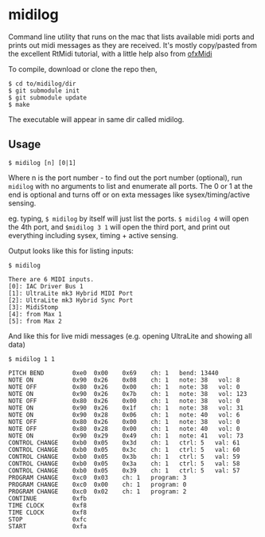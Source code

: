 # midilog
Command line utility that runs on the mac that lists available midi ports and prints out midi messages as they are received. It's mostly copy/pasted from the excellent RtMidi tutorial, with a little help also from [ofxMidi](https://github.com/danomatika/ofxMidi)

To compile, download or clone the repo then,
```
$ cd to/midilog/dir
$ git submodule init
$ git submodule update
$ make
```

The executable will appear in same dir called midilog. 


## Usage

```
$ midilog [n] [0|1]
```

Where n is the port number - to find out the port number (optional), run `midilog` with no arguments to list and enumerate all ports. The 0 or 1 at the end is optional and turns off or on exta messages like sysex/timing/active sensing.


eg. typing,
`$ midilog` by itself will just list the ports. 
`$ midilog 4` will open the 4th port, and 
`$midilog 3 1` will open the third port, and print out everything including sysex, timing + active sensing.


Output looks like this for listing inputs: 

```
$ midilog
```

```
There are 6 MIDI inputs.
[0]: IAC Driver Bus 1
[1]: UltraLite mk3 Hybrid MIDI Port
[2]: UltraLite mk3 Hybrid Sync Port
[3]: MidiStomp
[4]: from Max 1
[5]: from Max 2
```

And like this for live midi messages (e.g. opening UltraLite and showing all data)

```
$ midilog 1 1
```

```
PITCH BEND        0xe0	0x00	0x69	ch: 1   bend: 13440
NOTE ON           0x90	0x26	0x08	ch: 1   note: 38   vol: 8
NOTE OFF          0x80	0x26	0x00	ch: 1   note: 38   vol: 0
NOTE ON           0x90	0x26	0x7b	ch: 1   note: 38   vol: 123
NOTE OFF          0x80	0x26	0x00	ch: 1   note: 38   vol: 0
NOTE ON           0x90	0x26	0x1f	ch: 1   note: 38   vol: 31
NOTE ON           0x90	0x28	0x06	ch: 1   note: 40   vol: 6
NOTE OFF          0x80	0x26	0x00	ch: 1   note: 38   vol: 0
NOTE OFF          0x80	0x28	0x00	ch: 1   note: 40   vol: 0
NOTE ON           0x90	0x29	0x49	ch: 1   note: 41   vol: 73
CONTROL CHANGE    0xb0	0x05	0x3d	ch: 1   ctrl: 5   val: 61
CONTROL CHANGE    0xb0	0x05	0x3c	ch: 1   ctrl: 5   val: 60
CONTROL CHANGE    0xb0	0x05	0x3b	ch: 1   ctrl: 5   val: 59
CONTROL CHANGE    0xb0	0x05	0x3a	ch: 1   ctrl: 5   val: 58
CONTROL CHANGE    0xb0	0x05	0x39	ch: 1   ctrl: 5   val: 57
PROGRAM CHANGE    0xc0	0x03	ch: 1   program: 3
PROGRAM CHANGE    0xc0	0x00	ch: 1   program: 0
PROGRAM CHANGE    0xc0	0x02	ch: 1   program: 2
CONTINUE          0xfb	
TIME CLOCK        0xf8	
TIME CLOCK        0xf8	
STOP              0xfc	
START             0xfa	

```